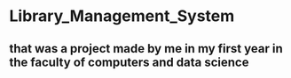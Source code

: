 # Library_Management_System
## that was a project made by me in my first year in the faculty of computers and data science
